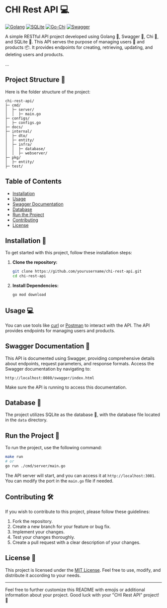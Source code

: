 # CHI Rest API :computer:

[![Golang](https://img.shields.io/badge/Golang-1.16%2B-blue.svg)](https://golang.org/)
[![SQLite](https://img.shields.io/badge/SQLite-3.x-blue.svg)](https://sqlite.org/)
[![Go-Chi](https://img.shields.io/badge/Go--Chi-4.1.2%2B-blue.svg)](https://pkg.go.dev/github.com/go-chi/chi)
[![Swagger](https://img.shields.io/badge/Swagger-2.0-blue.svg)](https://swagger.io/)

A simple RESTful API project developed using Golang :rocket:, Swagger :bookmark_tabs:, Chi :construction_worker:, and SQLite :file_folder:. This API serves the purpose of managing users :busts_in_silhouette: and products :package:. It provides endpoints for creating, retrieving, updating, and deleting users and products.

...

## Project Structure :open_file_folder:

Here is the folder structure of the project:

```
chi-rest-api/
├─ cmd/
│  ├─ server/
│  │  ├─ main.go
├─ configs/
│  ├─ configs.go
├─ docs/
├─ internal/
│  ├─ dto/
│  ├─ entity/
│  ├─ infra/
│  │  ├─ database/
│  │  ├─ webserver/
├─ pkg/
│  ├─ entity/
├─ test/
```

## Table of Contents

- [Installation](#installation)
- [Usage](#usage)
- [Swagger Documentation](#swagger-documentation)
- [Database](#database)
- [Run the Project](#run-the-project)
- [Contributing](#contributing)
- [License](#license)

## Installation :wrench:

To get started with this project, follow these installation steps:

1. **Clone the repository:**

   ```bash
   git clone https://github.com/yourusername/chi-rest-api.git
   cd chi-rest-api
   ```

2. **Install Dependencies:**

   ```bash
   go mod download
   ```

## Usage :computer:

You can use tools like [curl](https://curl.se/) or [Postman](https://www.postman.com/) to interact with the API. The API provides endpoints for managing users and products.

## Swagger Documentation :book:

This API is documented using Swagger, providing comprehensive details about endpoints, request parameters, and response formats. Access the Swagger documentation by navigating to:

```
http://localhost:8080/swagger/index.html
```

Make sure the API is running to access this documentation.

## Database :file_folder:

The project utilizes SQLite as the database :file_folder:, with the database file located in the `data` directory.

## Run the Project :running:

To run the project, use the following command:

```bash
make run
# or
go run ./cmd/server/main.go
```

The API server will start, and you can access it at `http://localhost:3001`. You can modify the port in the `main.go` file if needed.

## Contributing :hammer_and_wrench:

If you wish to contribute to this project, please follow these guidelines:

1. Fork the repository.
2. Create a new branch for your feature or bug fix.
3. Implement your changes.
4. Test your changes thoroughly.
5. Create a pull request with a clear description of your changes.

## License :page_with_curl:

This project is licensed under the [MIT License](LICENSE). Feel free to use, modify, and distribute it according to your needs.

---

Feel free to further customize this README with emojis or additional information about your project. Good luck with your "CHI Rest API" project! :tada:

